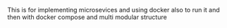 This is for implementing microsevices and using docker also to run it and then with docker compose and multi modular structure
